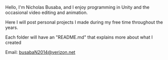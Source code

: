 Hello, I'm Nicholas Busaba, and I enjoy programming in Unity and the occasional video editing and animation.

Here I will post personal projects I made during my free time throughout the years.

Each folder will have an "README.md" that explains more about what I created

Email: busabaN2014@verizon.net
